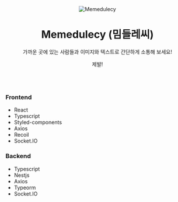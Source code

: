 

<div align=center>
  <img src="https://github.com/Meme-dulecy/frontend/assets/77181642/8b3a8b39-4ec0-440a-ade8-ba2d1d8604ba" alt="Memedulecy"/>

# Memedulecy (밈들레씨)
가까운 곳에 있는 사람들과 이미지와 텍스트로 간단하게 소통해 보세요!

제발!

</div>

<br>
<br>

### Frontend
* React
* Typescript
* Styled-components
* Axios
* Recoil
* Socket.IO

### Backend
* Typescript
* Nestjs
* Axios
* Typeorm
* Socket.IO
